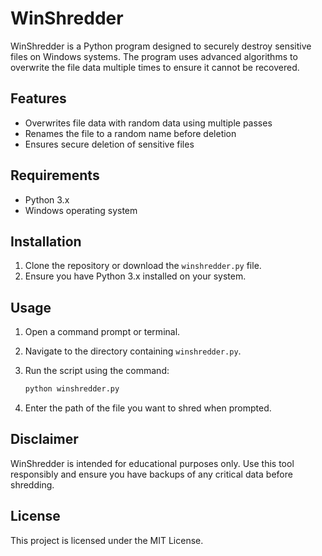 # WinShredder

WinShredder is a Python program designed to securely destroy sensitive files on Windows systems. The program uses advanced algorithms to overwrite the file data multiple times to ensure it cannot be recovered.

## Features

- Overwrites file data with random data using multiple passes
- Renames the file to a random name before deletion
- Ensures secure deletion of sensitive files

## Requirements

- Python 3.x
- Windows operating system

## Installation

1. Clone the repository or download the `winshredder.py` file.
2. Ensure you have Python 3.x installed on your system.

## Usage

1. Open a command prompt or terminal.
2. Navigate to the directory containing `winshredder.py`.
3. Run the script using the command:

   ```bash
   python winshredder.py
   ```

4. Enter the path of the file you want to shred when prompted.

## Disclaimer

WinShredder is intended for educational purposes only. Use this tool responsibly and ensure you have backups of any critical data before shredding.

## License

This project is licensed under the MIT License.